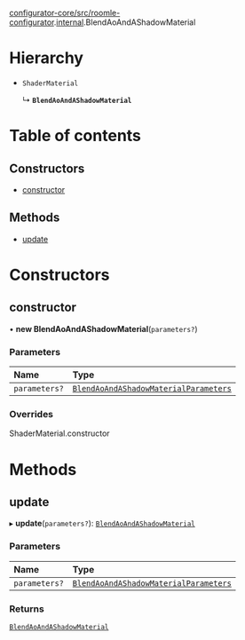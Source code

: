 [configurator-core/src/roomle-configurator](../modules/configurator_core_src_roomle_configurator.md).[internal](../modules/configurator_core_src_roomle_configurator._internal_.md).BlendAoAndAShadowMaterial

# Hierarchy

- `ShaderMaterial`

  ↳ **`BlendAoAndAShadowMaterial`**

# Table of contents

## Constructors

- [constructor](configurator_core_src_roomle_configurator._internal_.BlendAoAndAShadowMaterial.md#constructor)

## Methods

- [update](configurator_core_src_roomle_configurator._internal_.BlendAoAndAShadowMaterial.md#update)

# Constructors

## constructor

• **new BlendAoAndAShadowMaterial**(`parameters?`)

### Parameters

| Name | Type |
| :------ | :------ |
| `parameters?` | [`BlendAoAndAShadowMaterialParameters`](../interfaces/configurator_core_src_roomle_configurator._internal_.BlendAoAndAShadowMaterialParameters.md) |

### Overrides

ShaderMaterial.constructor

# Methods

## update

▸ **update**(`parameters?`): [`BlendAoAndAShadowMaterial`](configurator_core_src_roomle_configurator._internal_.BlendAoAndAShadowMaterial.md)

### Parameters

| Name | Type |
| :------ | :------ |
| `parameters?` | [`BlendAoAndAShadowMaterialParameters`](../interfaces/configurator_core_src_roomle_configurator._internal_.BlendAoAndAShadowMaterialParameters.md) |

### Returns

[`BlendAoAndAShadowMaterial`](configurator_core_src_roomle_configurator._internal_.BlendAoAndAShadowMaterial.md)
